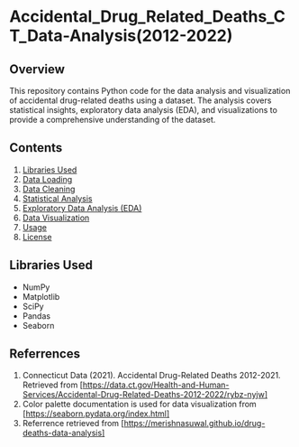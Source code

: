 # Accidental_Drug_Related_Deaths_CT_Data-Analysis(2012-2022)

## Overview

This repository contains Python code for the data analysis and visualization of accidental drug-related deaths using a dataset. The analysis covers statistical insights, exploratory data analysis (EDA), and visualizations to provide a comprehensive understanding of the dataset.

## Contents

1. [Libraries Used](#libraries-used)
2. [Data Loading](#data-loading)
3. [Data Cleaning](#data-cleaning)
4. [Statistical Analysis](#statistical-analysis)
5. [Exploratory Data Analysis (EDA)](#exploratory-data-analysis-eda)
6. [Data Visualization](#data-visualization)
7. [Usage](#usage)
8. [License](#license)

## Libraries Used

- NumPy
- Matplotlib
- SciPy
- Pandas
- Seaborn

## Referrences

1. Connecticut Data (2021). Accidental Drug-Related Deaths 2012-2021. Retrieved from [https://data.ct.gov/Health-and-Human-Services/Accidental-Drug-Related-Deaths-2012-2022/rybz-nyjw]
2. Color palette documentation is used for data visualization from [https://seaborn.pydata.org/index.html] 
3. Referrence retrieved from [https://merishnasuwal.github.io/drug-deaths-data-analysis]

